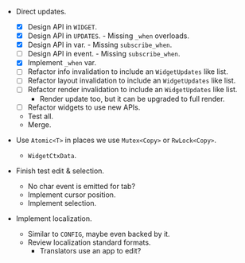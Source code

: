 * Direct updates.
    - [x] Design API in `WIDGET`.
    - [x] Design API in `UPDATES`.
            - Missing `_when` overloads.
    - [x] Design API in var.
            - Missing `subscribe_when`.
    - [ ] Design API in event.
            - Missing `subscribe_when`.
    - [x] Implement `_when` var.
    - [ ] Refactor info invalidation to include an `WidgetUpdates` like list.
    - [ ] Refactor layout invalidation to include an `WidgetUpdates` like list.
    - [ ] Refactor render invalidation to include an `WidgetUpdates` like list.
        - Render update too, but it can be upgraded to full render.
    - [ ] Refactor widgets to use new APIs.
    - Test all.
    - Merge.

* Use `Atomic<T>` in places we use `Mutex<Copy>` or `RwLock<Copy>`.
    - `WidgetCtxData`.

* Finish test edit & selection.
    - No char event is emitted for tab?
    - Implement cursor position.
    - Implement selection.

* Implement localization.
    - Similar to `CONFIG`, maybe even backed by it.
    - Review localization standard formats.
        - Translators use an app to edit?